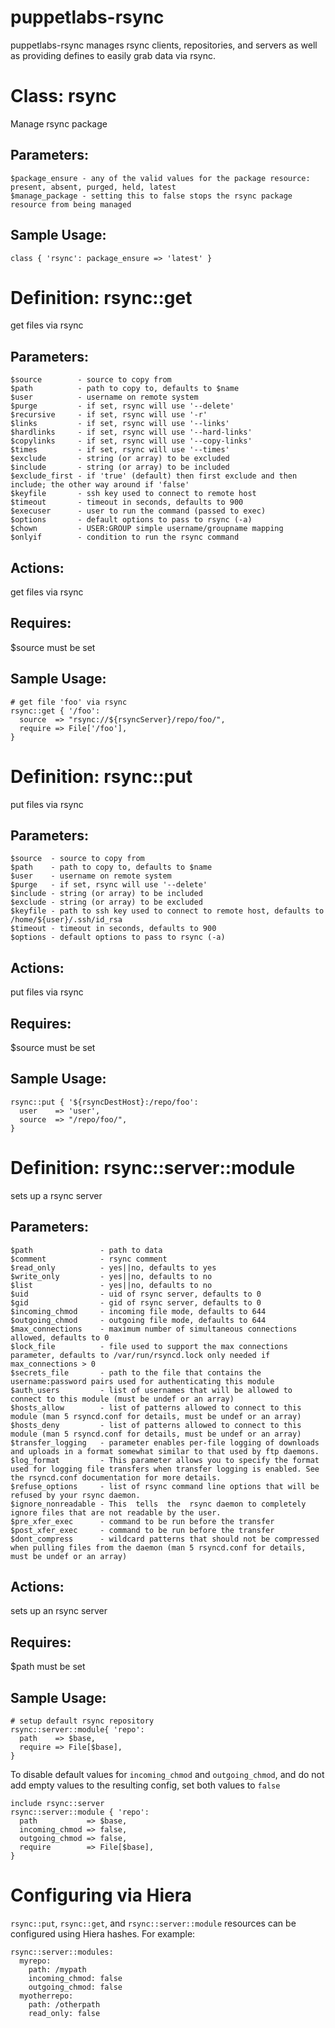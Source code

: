 # puppetlabs-rsync #

puppetlabs-rsync manages rsync clients, repositories, and servers as well as
providing defines to easily grab data via rsync.

# Class: rsync #

Manage rsync package

## Parameters: ##
    $package_ensure - any of the valid values for the package resource: present, absent, purged, held, latest
    $manage_package - setting this to false stops the rsync package resource from being managed

## Sample Usage: ##
    class { 'rsync': package_ensure => 'latest' }

# Definition: rsync::get #

get files via rsync

## Parameters: ##
    $source        - source to copy from
    $path          - path to copy to, defaults to $name
    $user          - username on remote system
    $purge         - if set, rsync will use '--delete'
    $recursive     - if set, rsync will use '-r'
    $links         - if set, rsync will use '--links'
    $hardlinks     - if set, rsync will use '--hard-links'
    $copylinks     - if set, rsync will use '--copy-links'
    $times         - if set, rsync will use '--times'
    $exclude       - string (or array) to be excluded
    $include       - string (or array) to be included
    $exclude_first - if 'true' (default) then first exclude and then include; the other way around if 'false'
    $keyfile       - ssh key used to connect to remote host
    $timeout       - timeout in seconds, defaults to 900
    $execuser      - user to run the command (passed to exec)
    $options       - default options to pass to rsync (-a)
    $chown         - USER:GROUP simple username/groupname mapping
    $onlyif        - condition to run the rsync command

## Actions: ##
  get files via rsync

## Requires: ##
  $source must be set

## Sample Usage: ##
    # get file 'foo' via rsync
    rsync::get { '/foo':
      source  => "rsync://${rsyncServer}/repo/foo/",
      require => File['/foo'],
    }

# Definition: rsync::put #

put files via rsync

## Parameters: ##
    $source  - source to copy from
    $path    - path to copy to, defaults to $name
    $user    - username on remote system
    $purge   - if set, rsync will use '--delete'
    $include - string (or array) to be included
    $exclude - string (or array) to be excluded
    $keyfile - path to ssh key used to connect to remote host, defaults to /home/${user}/.ssh/id_rsa
    $timeout - timeout in seconds, defaults to 900
    $options - default options to pass to rsync (-a)

## Actions: ##
  put files via rsync

## Requires: ##
  $source must be set

## Sample Usage: ##
    rsync::put { '${rsyncDestHost}:/repo/foo':
      user    => 'user',
      source  => "/repo/foo/",
    }

# Definition: rsync::server::module #

sets up a rsync server

## Parameters: ##
    $path               - path to data
    $comment            - rsync comment
    $read_only          - yes||no, defaults to yes
    $write_only         - yes||no, defaults to no
    $list               - yes||no, defaults to no
    $uid                - uid of rsync server, defaults to 0
    $gid                - gid of rsync server, defaults to 0
    $incoming_chmod     - incoming file mode, defaults to 644
    $outgoing_chmod     - outgoing file mode, defaults to 644
    $max_connections    - maximum number of simultaneous connections allowed, defaults to 0
    $lock_file          - file used to support the max connections parameter, defaults to /var/run/rsyncd.lock only needed if max_connections > 0
    $secrets_file       - path to the file that contains the username:password pairs used for authenticating this module
    $auth_users         - list of usernames that will be allowed to connect to this module (must be undef or an array)
    $hosts_allow        - list of patterns allowed to connect to this module (man 5 rsyncd.conf for details, must be undef or an array)
    $hosts_deny         - list of patterns allowed to connect to this module (man 5 rsyncd.conf for details, must be undef or an array)
    $transfer_logging   - parameter enables per-file logging of downloads and uploads in a format somewhat similar to that used by ftp daemons.
    $log_format         - This parameter allows you to specify the format used for logging file transfers when transfer logging is enabled. See the rsyncd.conf documentation for more details.
    $refuse_options     - list of rsync command line options that will be refused by your rsync daemon.
    $ignore_nonreadable - This  tells  the  rsync daemon to completely ignore files that are not readable by the user.
    $pre_xfer_exec      - command to be run before the transfer
    $post_xfer_exec     - command to be run before the transfer
    $dont_compress      - wildcard patterns that should not be compressed when pulling files from the daemon (man 5 rsyncd.conf for details, must be undef or an array)

## Actions: ##
  sets up an rsync server

## Requires: ##
  $path must be set

## Sample Usage: ##
    # setup default rsync repository
    rsync::server::module{ 'repo':
      path    => $base,
      require => File[$base],
    }

To disable default values for ``incoming_chmod`` and ``outgoing_chmod``, and
do not add empty values to the resulting config, set both values to ``false``

    include rsync::server
    rsync::server::module { 'repo':
      path           => $base,
      incoming_chmod => false,
      outgoing_chmod => false,
      require        => File[$base],
    }

# Configuring via Hiera #
``rsync::put``, ``rsync::get``, and ``rsync::server::module`` resources can be
configured using Hiera hashes. For example:

    rsync::server::modules:
      myrepo:
        path: /mypath
        incoming_chmod: false
        outgoing_chmod: false
      myotherrepo:
        path: /otherpath
        read_only: false
